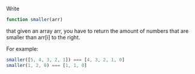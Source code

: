 Write

```javascript
function smaller(arr)
```
that given an array arr, you have to return the amount of numbers that are smaller than arr[i] to the right.

For example:

```javascript
smaller([5, 4, 3, 2, 1]) === [4, 3, 2, 1, 0]
smaller(1, 2, 0) === [1, 1, 0]
```
